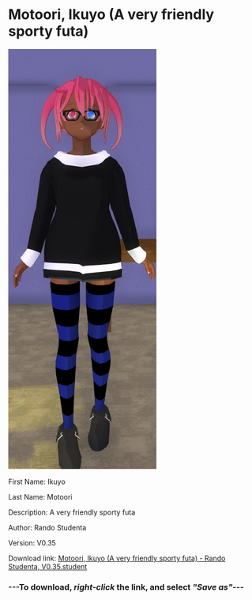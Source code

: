 # Motoori, Ikuyo (A very friendly sporty futa)

<img src = "https://raw.githubusercontent.com/Arbiter1223/Daigaku-Gurashi-Custom-Students/master/Students/Files/Motoori%2C%20Ikuyo%20(A%20very%20friendly%20sporty%20futa).png">

First Name: Ikuyo

Last Name: Motoori

Description: A very friendly sporty futa

Author: Rando Studenta

Version: V0.35

Download link: <a href="https://raw.githubusercontent.com/Arbiter1223/Daigaku-Gurashi-Custom-Students/master/Students/Files/Motoori%2C%20Ikuyo%20(A%20very%20friendly%20sporty%20futa)%20-%20Rando%20Studenta%2C%20V0.35.student">Motoori, Ikuyo (A very friendly sporty futa) - Rando Studenta, V0.35.student</a>

### ---**To download, _right-click_ the link, and select _"Save as"_**---
